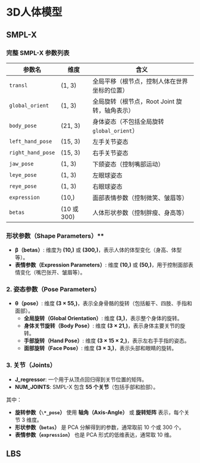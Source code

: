 # 3D人体模型

## SMPL-X

### **完整 SMPL-X 参数列表**

| 参数名            | 维度        | 含义                                          |
| ----------------- | ----------- | --------------------------------------------- |
| `transl`          | (1, 3)      | 全局平移（根节点，控制人体在世界坐标的位置）  |
| `global_orient`   | (1, 3)      | 全局旋转（根节点，Root Joint 旋转，轴角表示） |
| `body_pose`       | (21, 3)     | 身体姿态（不包括全局旋转`global_orient`）     |
| `left_hand_pose`  | (15, 3)     | 左手关节姿态                                  |
| `right_hand_pose` | (15, 3)     | 右手关节姿态                                  |
| `jaw_pose`        | (1, 3)      | 下颌姿态（控制嘴部运动）                      |
| `leye_pose`       | (1, 3)      | 左眼球姿态                                    |
| `reye_pose`       | (1, 3)      | 右眼球姿态                                    |
| `expression`      | (10,)       | 面部表情参数（控制微笑、皱眉等）              |
| `betas`           | (10 或 300) | 人体形状参数（控制胖瘦、身高等）              |

### 形状参数（Shape Parameters）**

- **β（betas）**: 维度为 **(10,)** 或 **(300,)**，表示人体的体型变化（身高、体型等）。
- **表情参数（Expression Parameters）**: 维度 **(10,)** 或 **(50,)**，用于控制面部表情变化（嘴巴张开、皱眉等）。

### **2. 姿态参数（Pose Parameters）**

- **θ（pose）**: 维度 **(3 × 55,)**，表示全身骨骼的旋转（包括躯干、四肢、手指和面部）。
  - **全局旋转（Global Orientation）**: 维度 **(3,)**，表示整个身体的旋转。
  - **身体关节旋转（Body Pose）**: 维度 **(3 × 21,)**，表示身体主要关节的旋转。
  - **手部旋转（Hand Pose）**: 维度 **(3 × 15 × 2,)**，表示左右手手指的姿态。
  - **面部旋转（Face Pose）**: 维度 **(3 × 3,)**，表示头部和眼睛的旋转。

### **3. 关节（Joints）**

- **J_regressor**: 一个用于从顶点回归得到关节位置的矩阵。
- **NUM_JOINTS**: SMPL-X 包含 **55 个关节**（包括手部和脸部）。

其中：

- **旋转参数（`\*_pose`）** 使用 **轴角（Axis-Angle）** 或 **旋转矩阵** 表示，每个关节 3 维度。
- **形状参数（`betas`）** 是 PCA 分解得到的参数，通常取前 10 个或 300 个。
- **表情参数（`expression`）** 也是 PCA 形式的低维表达，通常取 10 维。

## LBS